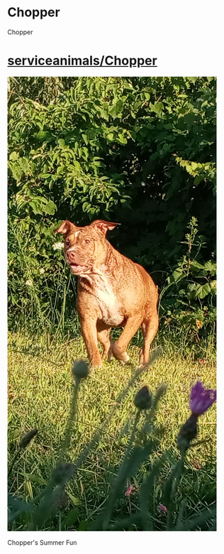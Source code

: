 # Chopper
Chopper

<link rel="prerender" href="https://github.com/serviceanimals/Chopper">

# [serviceanimals/Chopper](https://github.com/serviceanimals/Chopper/)

[![Screenshot_20200807-204420.png](https://github.com/serviceanimals/Chopper/raw/master/Screenshot_20200807-204420.png)](https://github.com/serviceanimals/Chopper/raw/master/Screenshot_20200807-204420.png)

Chopper's Summer Fun 

<!-- [Issues at this repository](https://github.com/serviceanimals/Chopper/issues)

[Pulls at this repository](https://github.com/serviceanimals/Chopper/pulls)

Chopper README.md EOF -->
